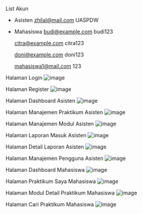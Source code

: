 List Akun
- Asisten
  zhilal@mail.com
  UASPDW

- Mahasiswa
  budi@example.com
  budi123

  citra@example.com
  citra123

  doni@example.com
  doni123

  mahasiswa1@mail.com
  123

Halaman Login
![image](https://github.com/user-attachments/assets/88e51319-6497-4052-b39b-cc57c6534470)

Halaman Register
![image](https://github.com/user-attachments/assets/94f97cc9-5298-4843-b2fa-33a51926554d)

Halaman Dashboard Asisten
![image](https://github.com/user-attachments/assets/19f38897-5449-4e9c-9e65-a752639b5f22)

Halaman Manajemen Praktikum Asisten
![image](https://github.com/user-attachments/assets/d47ab0c5-31e5-4e01-8b4d-c5c780bf00d7)

Halaman Manajemen Modul Asisten
![image](https://github.com/user-attachments/assets/bdc14b93-456e-4bda-b85d-9f621d7d0614)

Halaman Laporan Masuk Asisten
![image](https://github.com/user-attachments/assets/d192d1fa-4c50-4cb7-a46b-6a87cd7ded96)

Halaman Detail Laporan Asisten
![image](https://github.com/user-attachments/assets/cb41b2ae-0f33-4333-8115-46571be19945)

Halaman Manajemen Pengguna Asisten
![image](https://github.com/user-attachments/assets/db226901-9a2c-4a8b-bbee-bb6d1b9751df)

Halaman Dashboard Mahasiswa
![image](https://github.com/user-attachments/assets/b89454da-1f80-4dee-8a37-75394c6ac92b)

Halaman Praktikum Saya Mahasiswa
![image](https://github.com/user-attachments/assets/1ab2c4e3-25ac-4fbf-9cea-5b7d4033679f)

Halaman Modul Detail Praktikum Mahasiswa
![image](https://github.com/user-attachments/assets/dbd1c81f-fcad-49bc-8af5-db81a7defb8f)

Halaman Cari Praktikum Mahasiswa
![image](https://github.com/user-attachments/assets/f247a37a-9cc1-4f94-a17f-004da2ce1374)



